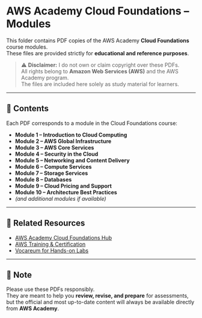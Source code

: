 # AWS Academy Cloud Foundations – Modules

This folder contains PDF copies of the AWS Academy **Cloud Foundations** course modules.  
These files are provided strictly for **educational and reference purposes**.

> ⚠️ **Disclaimer:** I do not own or claim copyright over these PDFs.  
> All rights belong to **Amazon Web Services (AWS)** and the AWS Academy program.  
> The files are included here solely as study material for learners.

---

## 📂 Contents

Each PDF corresponds to a module in the Cloud Foundations course:

- **Module 1 – Introduction to Cloud Computing**
- **Module 2 – AWS Global Infrastructure**
- **Module 3 – AWS Core Services**
- **Module 4 – Security in the Cloud**
- **Module 5 – Networking and Content Delivery**
- **Module 6 – Compute Services**
- **Module 7 – Storage Services**
- **Module 8 – Databases**
- **Module 9 – Cloud Pricing and Support**
- **Module 10 – Architecture Best Practices**
- *(and additional modules if available)*

---

## 🔗 Related Resources

- [AWS Academy Cloud Foundations Hub](http://d8rg5deuq9171.cloudfront.net/)  
- [AWS Training & Certification](https://www.aws.training/)  
- [Vocareum for Hands-on Labs](https://labs.vocareum.com/main/main.php)  

---

## 🙏 Note

Please use these PDFs responsibly.  
They are meant to help you **review, revise, and prepare** for assessments, but the official and most up-to-date content will always be available directly from **AWS Academy**.
